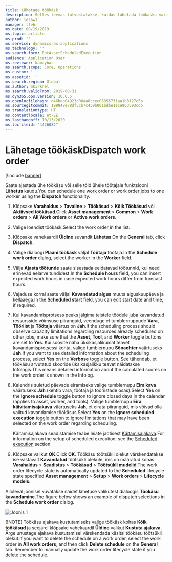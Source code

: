 ```yaml
---
title: Lähetage töökäsk
description: Selles teemas tutvustatakse, kuidas lähetada töökäsku varahalduses.
author: josaw1
manager: tfehr
ms.date: 08/19/2019
ms.topic: article
ms.prod: ''
ms.service: dynamics-ax-applications
ms.technology: ''
ms.search.form: EntAssetScheduledExecution
audience: Application User
ms.reviewer: kamaybac
ms.search.scope: Core, Operations
ms.custom: ''
ms.assetid: ''
ms.search.region: Global
ms.author: mkirknel
ms.search.validFrom: 2019-08-31
ms.dyn365.ops.version: 10.0.5
ms.openlocfilehash: d46beb04923d06aa8ccec05355731aa1b3f27c5b
ms.sourcegitcommit: 199848e78df5cb7c439b001bdbe1ece963593cdb
ms.translationtype: HT
ms.contentlocale: et-EE
ms.lasthandoff: 10/13/2020
ms.locfileid: "4426082"
---
```

# <a name="dispatch-work-order"></a><span data-ttu-id="fbe82-103">Lähetage töökäsk</span><span class="sxs-lookup"><span data-stu-id="fbe82-103">Dispatch work order</span></span>

[!include [banner](../../includes/banner.md)]

 

<span data-ttu-id="fbe82-104">Saate ajastada ühe töökäsu või selle töid ühele töötajale funktsiooni **Lähetus** kaudu.</span><span class="sxs-lookup"><span data-stu-id="fbe82-104">You can schedule one work order or work order jobs to one worker using the **Dispatch** functionality.</span></span>

1. <span data-ttu-id="fbe82-105">Klõpsake **Varahaldus** > **Tavaline** > **Töökäsud** > **Kõik Töökäsud** või **Aktiivsed töökäsud**.</span><span class="sxs-lookup"><span data-stu-id="fbe82-105">Click **Asset management** > **Common** > **Work orders** > **All Work orders** or **Active work orders**.</span></span>

2. <span data-ttu-id="fbe82-106">Valige loendist töökäsk.</span><span class="sxs-lookup"><span data-stu-id="fbe82-106">Select the work order in the list.</span></span>

3. <span data-ttu-id="fbe82-107">Klõpsake vahekaardil **Üldine** suvandit **Lähetus**.</span><span class="sxs-lookup"><span data-stu-id="fbe82-107">On the **General** tab, click **Dispatch**.</span></span>

4. <span data-ttu-id="fbe82-108">Valige dialoogi **Plaani töökäsk** väljal **Töötaja** töötaja.</span><span class="sxs-lookup"><span data-stu-id="fbe82-108">In the **Schedule work order** dialog, select the worker in the **Worker** field.</span></span>

5. <span data-ttu-id="fbe82-109">Välja **Ajasta töötunde** saate sisestada eeldatavad töötunnid, kui need erinevad eelarve tundidest.</span><span class="sxs-lookup"><span data-stu-id="fbe82-109">In the **Schedule hours** field, you can insert expected work hours in case expected work hours differ from forecast hours.</span></span>

6. <span data-ttu-id="fbe82-110">Vajaduse korral saate väljal **Kavandatud algus** muuta alguskuupäeva ja kellaaega.</span><span class="sxs-lookup"><span data-stu-id="fbe82-110">In the **Scheduled start** field, you can edit start date and time, if required.</span></span>

7. <span data-ttu-id="fbe82-111">Kui kavandamisprotsess peaks jälgima teistele töödele juba kavandatud ressursside võimsuse piiranguid, veenduge et tumblernuppude **Vara**, **Tööriist** ja **Töötaja** väärtus on **Jah**.</span><span class="sxs-lookup"><span data-stu-id="fbe82-111">If the scheduling process should observe capacity limitations regarding resources already scheduled on other jobs, make sure that the **Asset**, **Tool**, and **Worker** toggle buttons are set to **Yes**.</span></span> <span data-ttu-id="fbe82-112">Kui soovite näha üksikasjalikumat teavet kavandamisprotsessi kohta, valige tumblernupu **Sõnaohter** väärtuseks **Jah**.</span><span class="sxs-lookup"><span data-stu-id="fbe82-112">If you want to see detailed information about the scheduling process, select **Yes** on the **Verbose** toggle button.</span></span> <span data-ttu-id="fbe82-113">See tähendab, et töökäsu arvutatud skooride üksikasjalikku teavet näidatakse Infologis.</span><span class="sxs-lookup"><span data-stu-id="fbe82-113">This means detailed information about the calculated scores on the work order is shown in the Infolog.</span></span>

8. <span data-ttu-id="fbe82-114">Kalendris suletud päevade eiramiseks valige tumblernupu **Eira kava** väärtuseks **Jah** (kehtib vara, töötaja ja tööriistade osas).</span><span class="sxs-lookup"><span data-stu-id="fbe82-114">Select **Yes** on the **Ignore schedule** toggle button to ignore closed days in the calendar (applies to asset, worker, and tools).</span></span> <span data-ttu-id="fbe82-115">Valige tumblernupu **Eira käivitamisajakava** väärtuseks **Jah**, et eirata piiranguid, mis võivad olla valitud kavandamise töökäsus.</span><span class="sxs-lookup"><span data-stu-id="fbe82-115">Select **Yes** on the **Ignore scheduled execution** toggle button to ignore limitations that may have been selected on the work order regarding scheduling.</span></span> 

    <span data-ttu-id="fbe82-116">Käitamisajakava seadistamise teabe leiate jaotisest [Käitamisajakava](../setup-for-work-orders/scheduled-execution.md).</span><span class="sxs-lookup"><span data-stu-id="fbe82-116">For information on the setup of scheduled execution, see the [Scheduled execution](../setup-for-work-orders/scheduled-execution.md) section.</span></span>

9. <span data-ttu-id="fbe82-117">Klõpsake valikut **OK**.</span><span class="sxs-lookup"><span data-stu-id="fbe82-117">Click **OK**.</span></span> <span data-ttu-id="fbe82-118">Töökäsu töötsükli olekut värskendatakse ise vastavalt **Kavandatud** töötsükli olekule, mis on määratud kohas **Varahaldus** > **Seadistus** > **Töökäsud** > **Töötsükli mudelid**.</span><span class="sxs-lookup"><span data-stu-id="fbe82-118">The work order lifecycle state is automatically updated to the **Scheduled** lifecycle state specified **Asset management** > **Setup** > **Work orders** > **Lifecycle models**.</span></span>

<span data-ttu-id="fbe82-119">Alloleval joonisel kuvatakse näidet lähetuse valikutest dialoogis **Töökäsu kavandamine**.</span><span class="sxs-lookup"><span data-stu-id="fbe82-119">The figure below shows an example of dispatch selections in the **Schedule work order** dialog.</span></span>

![Joonis 1](media/04-work-order-scheduling.png)

[!NOTE]
<span data-ttu-id="fbe82-121">Töökäsu ajakava kustutamiseks valige töökäsk kohas **Kõik töökäsud** ja seejärel klõpsake vahekaardil **Üldine** valikut **Kustuta ajakava**. Ärge unustage ajakava kustutamisel värskendada käsitsi töökäsu töötsükli olekut.</span><span class="sxs-lookup"><span data-stu-id="fbe82-121">If you want to delete the schedule on a work order, select the work order in **All work orders**, and then click **Delete schedule** on the **General** tab. Remember to manually update the work order lifecycle state if you delete the schedule.</span></span>

